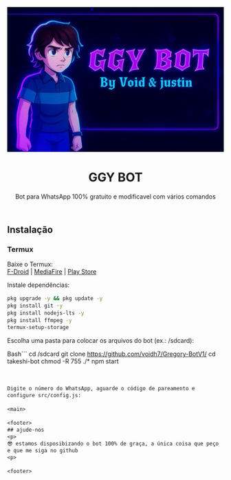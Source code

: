 <header>

<img src="https://github.com/voidh7/Gregory-BotV1/blob/main/assets%2Fimages%2Ftakeshi-bot.png"> 

# GGY BOT
<p> Bot para WhatsApp 100% gratuito e modificavel  com vários comandos </p>

</header>

<main>

## Instalação

### Termux
Baixe o Termux:  
[F-Droid](https://f-droid.org/pt_BR/packages/com.termux/) | [MediaFire](https://www.mediafire.com/file/wxpygdb9bcb5npb/Termux_0.118.3_Dev_Gui.apk) | [Play Store](https://play.google.com/store/apps/details?id=com.termux)

Instale dependências:


```bash
pkg upgrade -y && pkg update -y
pkg install git -y
pkg install nodejs-lts -y
pkg install ffmpeg -y
termux-setup-storage 
```

Escolha uma pasta para colocar os arquivos do bot (ex.: /sdcard):



Bash```
cd /sdcard
git clone https://github.com/voidh7/Gregory-BotV1/
cd takeshi-bot
chmod -R 755 ./*
npm start
```


Digite o número do WhatsApp, aguarde o código de pareamento e configure src/config.js:

<main>

<footer>
## ajude-nos 
<p>
😎 estamos disposibizando o bot 100% de graça, a única coisa que peço e que me siga no github 
<p>

<footer>